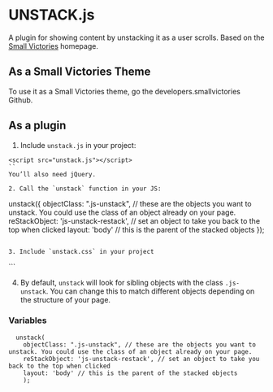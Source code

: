# UNSTACK.js
A plugin for showing content by unstacking it as a user scrolls. Based on the [Small Victories](http://www.smallvictori.es) homepage.

## As a Small Victories Theme
To use it as a Small Victories theme, go the developers.smallvictories Github.

## As a plugin
1. Include `unstack.js` in your project:
```
<script src="unstack.js"></script>
``
You’ll also need jQuery.

2. Call the `unstack` function in your JS:
```
unstack({
  objectClass: ".js-unstack", // these are the objects you want to unstack. You could use the class of an object already on your page.
  reStackObject: 'js-unstack-restack', // set an object to take you back to the top when clicked
  layout: 'body' // this is the parent of the stacked objects
});
```

3. Include `unstack.css` in your project
```
<link href="unstack.css" rel="stylesheet">
```

4. By default, `unstack` will look for sibling objects with the class `.js-unstack`. You can change this to match different objects depending on the structure of your page.

### Variables
```
  unstack(
    objectClass: ".js-unstack", // these are the objects you want to unstack. You could use the class of an object already on your page.
    reStackObject: 'js-unstack-restack', // set an object to take you back to the top when clicked
    layout: 'body' // this is the parent of the stacked objects
    );
```
